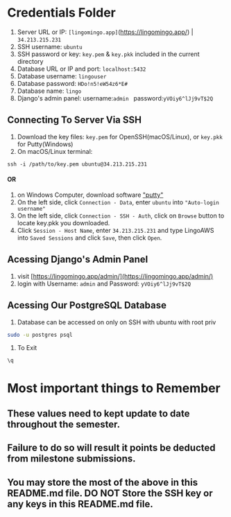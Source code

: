 # Credentials Folder

1. Server URL or IP: `[lingomingo.app]`(https://lingomingo.app/) | `34.213.215.231`
2. SSH username: `ubuntu`
3. SSH password or key: `key.pem` & `key.pkk` included in the current directory
4. Database URL or IP and port: `localhost:5432`
5. Database username: `lingouser`
6. Database password: `HDo!n5!eW54z6*E#`
7. Database name: `lingo`
8. Django's admin panel: 
username:`admin `
password:`yVOiy6^lJj9vT$2Q`

## Connecting To Server Via SSH
1. Download the key files: `key.pem` for OpenSSH(macOS/Linux), or `key.pkk` for Putty(Windows)
1. On macOS/Linux terminal: 
```
ssh -i /path/to/key.pem ubuntu@34.213.215.231
```
#### OR
1. on Windows Computer, download software ["putty"](https://www.chiark.greenend.org.uk/~sgtatham/putty/latest.html)
1. On the left side, click `Connection - Data`, enter `ubuntu` into `"Auto-login username"`
1. On the left side, click `Connection - SSH - Auth`, click on `Browse` button to locate key.pkk you downloaded.
1. Click `Session - Host Name`, enter `34.213.215.231` and type LingoAWS into `Saved Sessions` and click `Save`, then click `Open`.

## Acessing Django's Admin Panel
1. visit [https://lingomingo.app/admin/](https://lingomingo.app/admin/)
1. login with Username: `admin` and Password: `yVOiy6^lJj9vT$2Q`

## Acessing Our PostgreSQL Database
1. Database can be accessed on only on SSH with ubuntu with root priv
```bash
sudo -u postgres psql
```
1. To Exit
```PostgreSQL
\q
```

# Most important things to Remember
## These values need to kept update to date throughout the semester. <br>
## <strong>Failure to do so will result it points be deducted from milestone submissions.</strong><br>
## You may store the most of the above in this README.md file. DO NOT Store the SSH key or any keys in this README.md file.
